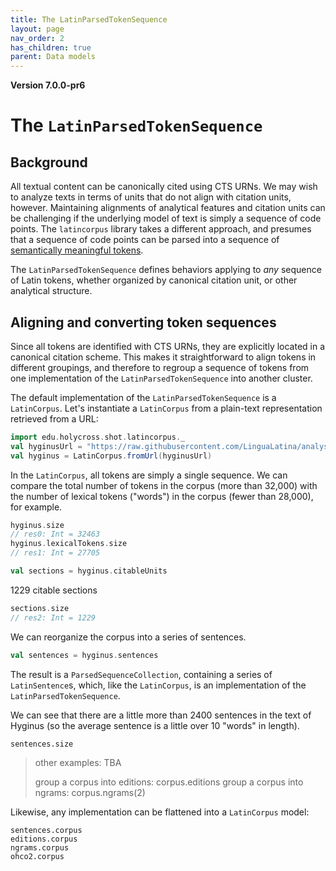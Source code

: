 ```yaml
---
title: The LatinParsedTokenSequence
layout: page
nav_order: 2
has_children: true
parent: Data models
---
```




**Version 7.0.0-pr6**


# The `LatinParsedTokenSequence`


## Background

All textual content can be canonically cited using CTS URNs.  We may wish to analyze texts in terms of units that do not align with citation units, however.  Maintaining alignments of analytical features and citation units can be challenging if the underlying model of text is simply a sequence of code points.  The `latincorpus` library takes a different approach, and presumes that a sequence of code points can be parsed into a sequence of [semantically meaningful tokens](../parsedTokens/).  

The `LatinParsedTokenSequence` defines behaviors applying to *any* sequence of Latin tokens, whether organized by canonical citation unit, or other analytical structure.


## Aligning and converting token sequences


Since all tokens are identified with CTS URNs, they are explicitly located in a canonical citation scheme.  This makes it straightforward to align tokens in different groupings, and therefore to regroup a sequence of tokens from one implementation of the `LatinParsedTokenSequence` into another cluster.



The default implementation of the `LatinParsedTokenSequence` is a `LatinCorpus`.  Let's instantiate a `LatinCorpus` from a plain-text representation retrieved from a URL:


```scala
import edu.holycross.shot.latincorpus._
val hyginusUrl = "https://raw.githubusercontent.com/LinguaLatina/analysis/master/data/hyginus/hyginus-latc.cex"
val hyginus = LatinCorpus.fromUrl(hyginusUrl)
```

In the `LatinCorpus`, all tokens are simply a single sequence.  We can compare the total number of tokens in the corpus (more than 32,000) with the number of lexical tokens ("words") in the corpus (fewer than 28,000), for example.

```scala
hyginus.size
// res0: Int = 32463
hyginus.lexicalTokens.size
// res1: Int = 27705
```

```scala
val sections = hyginus.citableUnits
```

1229 citable sections

```scala
sections.size
// res2: Int = 1229
```



We can reorganize the corpus into a series of sentences.

```scala
val sentences = hyginus.sentences
```

The result is a `ParsedSequenceCollection`, containing a series of `LatinSentence`s, which, like the `LatinCorpus`, is an implementation of the `LatinParsedTokenSequence`.

We can see that there are a little more than 2400 sentences in the text of Hyginus (so the average sentence is a little over 10 "words" in length).

```
sentences.size
```



> other examples: TBA
>
> group a corpus into editions:
> corpus.editions
> group a corpus into ngrams:
> corpus.ngrams(2)



Likewise, any implementation can be flattened into a `LatinCorpus` model:

```
sentences.corpus
editions.corpus
ngrams.corpus
ohco2.corpus
```
